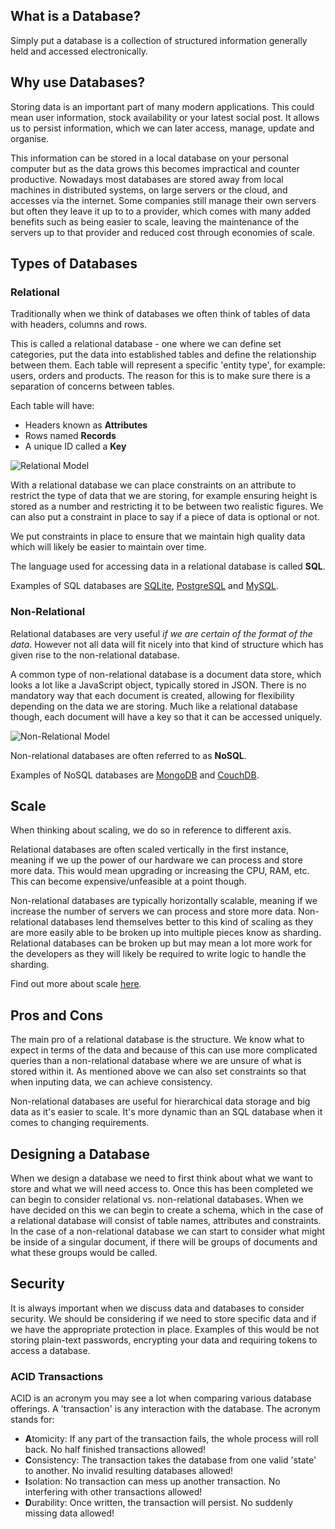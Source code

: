 ## What is a Database?

Simply put a database is a collection of structured information generally held and accessed electronically.

## Why use Databases?

Storing data is an important part of many modern applications. This could mean user information, stock availability or your latest social post. It allows us to persist information, which we can later access, manage, update and organise. 

This information can be stored in a local database on your personal computer but as the data grows this becomes impractical and counter productive. Nowadays most databases are stored away from local machines in distributed systems, on large servers or the cloud, and accesses via the internet. Some companies still manage their own servers but often they leave it up to to a provider, which comes with many added benefits such as being easier to scale, leaving the maintenance of the servers up to that provider and reduced cost through economies of scale.

## Types of Databases

### Relational

Traditionally when we think of databases we often think of tables of data with headers, columns and rows. 

This is called a relational database - one where we can define set categories, put the data into established tables and define the relationship between them. Each table will represent a specific 'entity type', for example: users, orders and products. The reason for this is to make sure there is a separation of concerns between tables.

Each table will have:

* Headers known as **Attributes**
* Rows named **Records**
* A unique ID called a **Key**

![Relational Model](https://i.imgur.com/G6f18yM.png)

With a relational database we can place constraints on an attribute to restrict the type of data that we are storing, for example ensuring height is stored as a number and restricting it to be between two realistic figures. We can also put a constraint in place to say if a piece of data is optional or not.

We put constraints in place to ensure that we maintain high quality data which will likely be easier to maintain over time.

The language used for accessing data in a relational database is called **SQL**.

Examples of SQL databases are [SQLite](https://www.sqlite.org/index.html), [PostgreSQL](https://www.postgresql.org/) and [MySQL](https://www.mysql.com/).

### Non-Relational

Relational databases are very useful _if we are certain of the format of the data_. However not all data will fit nicely into that kind of structure which has given rise to the non-relational database.

A common type of non-relational database is a document data store, which looks a lot like a JavaScript object, typically stored in JSON. There is no mandatory way that each document is created, allowing for flexibility depending on the data we are storing. Much like a relational database though, each document will have a key so that it can be accessed uniquely.

![Non-Relational Model](https://i.imgur.com/5yMWUiY.png)

Non-relational databases are often referred to as **NoSQL**.

Examples of NoSQL databases are [MongoDB](https://www.mongodb.com/) and [CouchDB](https://couchdb.apache.org/).

## Scale

When thinking about scaling, we do so in reference to different axis.

Relational databases are often scaled vertically in the first instance, meaning if we up the power of our hardware we can process and store more data. This would mean upgrading or increasing the CPU, RAM, etc. This can become expensive/unfeasible at a point though. 

Non-relational databases are typically horizontally scalable, meaning if we increase the number of servers we can process and store more data. Non-relational databases lend themselves better to this kind of scaling as they are more easily able to be broken up into multiple pieces know as sharding. Relational databases can be broken up but may mean a lot more work for the developers as they will likely be required to write logic to handle the sharding.

Find out more about scale [here](https://medium.com/better-programming/scaling-sql-nosql-databases-1121b24506df).

## Pros and Cons

The main pro of a relational database is the structure. We know what to expect in terms of the data and because of this can use more complicated queries than a non-relational database where we are unsure of what is stored within it. As mentioned above we can also set constraints so that when inputing data, we can achieve consistency.

Non-relational databases are useful for hierarchical data storage and big data as it's easier to scale. It's more dynamic than an SQL database when it comes to changing requirements.

## Designing a Database

When we design a database we need to first think about what we want to store and what we will need access to. Once this has been completed we can begin to consider relational vs. non-relational databases. When we have decided on this we can begin to create a schema, which in the case of a relational database will consist of table names, attributes and constraints. In the case of a non-relational database we can start to consider what might be inside of a singular document, if there will be groups of documents and what these groups would be called.

## Security

It is always important when we discuss data and databases to consider security. We should be considering if we need to store specific data and if we have the appropriate protection in place. Examples of this would be not storing plain-text passwords, encrypting your data and requiring tokens to access a database.

### ACID Transactions
ACID is an acronym you may see a lot when comparing various database offerings. A 'transaction' is any interaction with the database. The acronym stands for:
- **A**tomicity:
If any part of the transaction fails, the whole process will roll back. No half finished transactions allowed!
- **C**onsistency:
The transaction takes the database from one valid 'state' to another. No invalid resulting databases allowed!
- **I**solation:
No transaction can mess up another transaction. No interfering with other transactions allowed!
- **D**urability:
Once written, the transaction will persist. No suddenly missing data allowed!